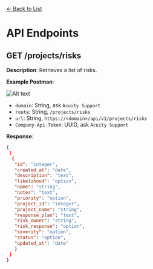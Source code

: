 [<- Back to List](https://github.com/AcuityPPM/APIs/blob/main/endpoints/list.md)

# API Endpoints

## GET /projects/risks

**Description**: Retrieves a list of risks.

**Example Postman**:

![Alt text](https://github.com/AcuityPPM/APIs/blob/main/img/get_headers.webp)

- `domain`: String, ask `Acuity Support`
- `route`: String, `/projects/risks`
- `url`: String, `https://<domain>/api/v1/projects/risks`
- `Company-Api-Token`: UUID, ask `Acuity Support`

**Response**:

```json
{
 [
  {
   "id": "integer",
   "created_at": "date",
   "description": "text",
   "likelihood": "option",
   "name": "string",
   "notes": "text",
   "priority": "option",
   "project_id": "integer",
   "project_name": "string",
   "response_plan": "text",
   "risk_owner": "string",
   "risk_response": "option",
   "severity": "option",
   "status": "option",
   "updated_at": "date"
   }
 ]
}
```

